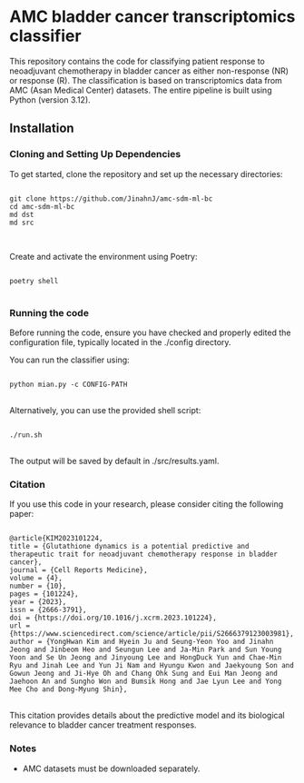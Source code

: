 # AMC bladder cancer transcriptomics classifier

This repository contains the code for classifying patient response to neoadjuvant chemotherapy in bladder cancer as either non-response (NR) or response (R). The classification is based on transcriptomics data from AMC (Asan Medical Center) datasets. The entire pipeline is built using Python (version 3.12).

## Installation

### Cloning and Setting Up Dependencies

To get started, clone the repository and set up the necessary directories:

<pre>
<code>
git clone https://github.com/JinahnJ/amc-sdm-ml-bc
cd amc-sdm-ml-bc
md dst
md src

</code>
</pre>

Create and activate the environment using Poetry:

<pre>
<code>
poetry shell
</code>
</pre>

### Running the code

Before running the code, ensure you have checked and properly edited the configuration file, typically located in the ./config directory.

You can run the classifier using:

<pre>
<code>
python mian.py -c CONFIG-PATH
</code>
</pre>

Alternatively, you can use the provided shell script:

<pre>
<code>
./run.sh
</code>
</pre>

The output will be saved by default in ./src/results.yaml.

### Citation

If you use this code in your research, please consider citing the following paper:

<pre>
<code>
@article{KIM2023101224,
title = {Glutathione dynamics is a potential predictive and therapeutic trait for neoadjuvant chemotherapy response in bladder cancer},
journal = {Cell Reports Medicine},
volume = {4},
number = {10},
pages = {101224},
year = {2023},
issn = {2666-3791},
doi = {https://doi.org/10.1016/j.xcrm.2023.101224},
url = {https://www.sciencedirect.com/science/article/pii/S2666379123003981},
author = {YongHwan Kim and Hyein Ju and Seung-Yeon Yoo and Jinahn Jeong and Jinbeom Heo and Seungun Lee and Ja-Min Park and Sun Young Yoon and Se Un Jeong and Jinyoung Lee and HongDuck Yun and Chae-Min Ryu and Jinah Lee and Yun Ji Nam and Hyungu Kwon and Jaekyoung Son and Gowun Jeong and Ji-Hye Oh and Chang Ohk Sung and Eui Man Jeong and Jaehoon An and Sungho Won and Bumsik Hong and Jae Lyun Lee and Yong Mee Cho and Dong-Myung Shin},
</code>
</pre>

This citation provides details about the predictive model and its biological relevance to bladder cancer treatment responses.

### Notes

- AMC datasets must be downloaded separately.
